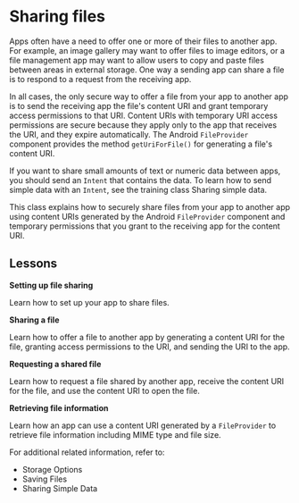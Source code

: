 # Sharing files

Apps often have a need to offer one or more of their files to another app. For example, an image gallery may want to offer files to image editors, or a file management app may want to allow users to copy and paste files between areas in external storage. One way a sending app can share a file is to respond to a request from the receiving app.

In all cases, the only secure way to offer a file from your app to another app is to send the receiving app the file's content URI and grant temporary access permissions to that URI. Content URIs with temporary URI access permissions are secure because they apply only to the app that receives the URI, and they expire automatically. The Android `FileProvider` component provides the method `getUriForFile()` for generating a file's content URI.

If you want to share small amounts of text or numeric data between apps, you should send an `Intent` that contains the data. To learn how to send simple data with an `Intent`, see the training class Sharing simple data.

This class explains how to securely share files from your app to another app using content URIs generated by the Android `FileProvider` component and temporary permissions that you grant to the receiving app for the content URI.

Lessons
-------

**Setting up file sharing**

Learn how to set up your app to share files.

**Sharing a file**

Learn how to offer a file to another app by generating a content URI for the file, granting access permissions to the URI, and sending the URI to the app.

**Requesting a shared file**

Learn how to request a file shared by another app, receive the content URI for the file, and use the content URI to open the file.

**Retrieving file information**

Learn how an app can use a content URI generated by a `FileProvider` to retrieve file information including MIME type and file size.

For additional related information, refer to:

*   Storage Options
*   Saving Files
*   Sharing Simple Data